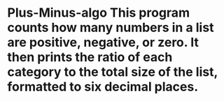 # Plus-Minus-algo This program counts how many numbers in a list are positive, negative, or zero. It then prints the ratio of each category to the total size of the list, formatted to six decimal places.
